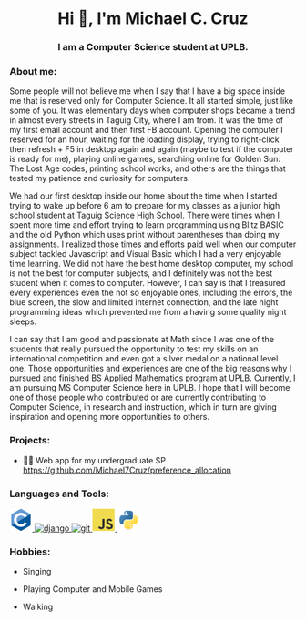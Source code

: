 <!--
**michaelcc12/michaelcc12** is a ✨ _special_ ✨ repository because its `README.md` (this file) appears on your GitHub profile.

Here are some ideas to get you started:

- 🔭 I’m currently working on ...
- 🌱 I’m currently learning ...
- 👯 I’m looking to collaborate on ...
- 🤔 I’m looking for help with ...
- 💬 Ask me about ...
- 📫 How to reach me: ...
- 😄 Pronouns: ...
- ⚡ Fun fact: ...
-->

<h1 align="center">Hi 👋, I'm Michael C. Cruz</h1>
<h3 align="center">I am a Computer Science student at UPLB.</h3>

<h3 align="left">About me:</h3>
<p>Some people will not believe me when I say that I have a big space inside me that is reserved only for Computer Science. It all started simple, just like some of you. It was elementary days when computer shops became a trend in almost every streets in Taguig City, where I am from. It was the time of my first email account and then first FB account. Opening the computer I reserved for an hour, waiting for the loading display, trying to right-click then refresh + F5 in desktop again and again (maybe to test if the computer is ready for me), playing online games, searching online for Golden Sun: The Lost Age codes, printing school works, and others are the things that tested my patience and curiosity for computers. </p>

<p>We had our first desktop inside our home about the time when I started trying to wake up before 6 am to prepare for my classes as a junior high school student at Taguig Science High School. There were times when I spent more time and effort trying to learn programming using Blitz BASIC and the old Python which uses print without parentheses than doing my assignments. I realized those times and efforts paid well when our computer subject tackled Javascript and Visual Basic which I had a very enjoyable time learning. We did not have the best home desktop computer, my school is not the best for computer subjects, and I definitely was not the best student when it comes to computer. However, I can say is that I treasured every experiences even the not so enjoyable ones, including the errors, the blue screen, the slow and limited internet connection, and the late night programming ideas which prevented me from a having some quality night sleeps.</p>

<p>I can say that I am good and passionate at Math since I was one of the students that really pursued the opportunity to test my skills on an international competition and even got a silver medal on a national level one. Those opportunities and experiences are one of the big reasons why I pursued and finished BS Applied Mathematics program at UPLB. Currently, I am pursuing MS Computer Science here in UPLB. I hope that I will become one of those people who contributed or are currently contributing to Computer Science, in research and instruction, which in turn are giving inspiration and opening more opportunities to others. </p>

<h3 align="left">Projects:</h3>

- 👨‍💻 Web app for my undergraduate SP https://github.com/Michael7Cruz/preference_allocation

<p align="left">
</p>

<h3 align="left">Languages and Tools:</h3>
<p align="left"> <a href="https://www.cprogramming.com/" target="_blank" rel="noreferrer"> <img src="https://raw.githubusercontent.com/devicons/devicon/master/icons/c/c-original.svg" alt="c" width="40" height="40"/> </a> <a href="https://www.djangoproject.com/" target="_blank" rel="noreferrer"> <img src="https://cdn.worldvectorlogo.com/logos/django.svg" alt="django" width="40" height="40"/> </a> <a href="https://git-scm.com/" target="_blank" rel="noreferrer"> <img src="https://www.vectorlogo.zone/logos/git-scm/git-scm-icon.svg" alt="git" width="40" height="40"/> </a> <a href="https://developer.mozilla.org/en-US/docs/Web/JavaScript" target="_blank" rel="noreferrer"> <img src="https://raw.githubusercontent.com/devicons/devicon/master/icons/javascript/javascript-original.svg" alt="javascript" width="40" height="40"/> </a> <a href="https://www.python.org" target="_blank" rel="noreferrer"> <img src="https://raw.githubusercontent.com/devicons/devicon/master/icons/python/python-original.svg" alt="python" width="40" height="40"/> </a> </p>

<h3 align="left">Hobbies:</h3>

- Singing

- Playing Computer and Mobile Games
  
- Walking
